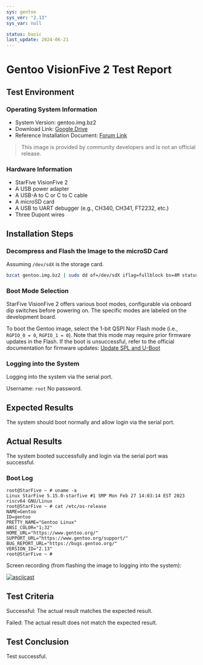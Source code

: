 ```yaml
---
sys: gentoo
sys_ver: "2.13"
sys_var: null

status: basic
last_update: 2024-06-21
---
```


# Gentoo VisionFive 2 Test Report

## Test Environment

### Operating System Information

- System Version: gentoo.img.bz2
- Download Link: [Google Drive](https://drive.google.com/file/d/10TDsk2FwZDJv3yJvDAfCam5Wf9ibS6Eg/view?usp=sharing)
- Reference Installation Document: [Forum Link](https://forum.rvspace.org/t/experimental-gentoo-image/1807)

> This image is provided by community developers and is not an official release.

### Hardware Information

- StarFive VisionFive 2
- A USB power adapter
- A USB-A to C or C to C cable
- A microSD card
- A USB to UART debugger (e.g., CH340, CH341, FT2232, etc.)
- Three Dupont wires

## Installation Steps

### Decompress and Flash the Image to the microSD Card

Assuming `/dev/sdX` is the storage card.

```bash
bzcat gentoo.img.bz2 | sudo dd of=/dev/sdX iflag=fullblock bs=4M status=progress
```

### Boot Mode Selection

StarFive VisionFive 2 offers various boot modes, configurable via onboard dip switches before powering on. The specific modes are labeled on the development board.

To boot the Gentoo image, select the 1-bit QSPI Nor Flash mode (i.e., `RGPIO_0 = 0`, `RGPIO_1 = 0`). Note that this mode may require prior firmware updates in the Flash. If the boot is unsuccessful, refer to the official documentation for firmware updates: [Update SPL and U-Boot](https://doc.rvspace.org/VisionFive2/Quick_Start_Guide/VisionFive2_QSG/spl_u_boot_0.html)

### Logging into the System

Logging into the system via the serial port.

Username: `root`
No password.

## Expected Results

The system should boot normally and allow login via the serial port.

## Actual Results

The system booted successfully and login via the serial port was successful.

### Boot Log

```log
root@StarFive ~ # uname -a                                                                                                          
Linux StarFive 5.15.0-starfive #1 SMP Mon Feb 27 14:03:14 EST 2023 riscv64 GNU/Linux                                                
root@StarFive ~ # cat /etc/os-release                                                                                               
NAME=Gentoo                                                                                                                         
ID=gentoo                                                                                                                           
PRETTY_NAME="Gentoo Linux"                                                                                                          
ANSI_COLOR="1;32"                                                                                                                   
HOME_URL="https://www.gentoo.org/"                                                                                                  
SUPPORT_URL="https://www.gentoo.org/support/"                                                                                       
BUG_REPORT_URL="https://bugs.gentoo.org/"                                                                                           
VERSION_ID="2.13"                                                                                                                   
root@StarFive ~ #
```

Screen recording (from flashing the image to logging into the system):

[![asciicast](https://asciinema.org/a/HYfHc1I7NtPlUkfSuY7W1cy5e.svg)](https://asciinema.org/a/HYfHc1I7NtPlUkfSuY7W1cy5e)

## Test Criteria

Successful: The actual result matches the expected result.

Failed: The actual result does not match the expected result.

## Test Conclusion

Test successful.
